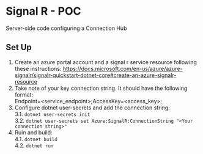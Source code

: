 # Signal R - POC

Server-side code configuring a Connection Hub

## Set Up

 1. Create an azure portal account and a signal r service resource following these instructions:  https://docs.microsoft.com/en-us/azure/azure-signalr/signalr-quickstart-dotnet-core#create-an-azure-signalr-resource  
 2. Take note of your key connection string. It should have the following format:  
 		Endpoint=<service_endpoint>;AccessKey=<access_key>;  
 3. Configure dotnet user-secrets and add the connection string:  
		3.1. `dotnet user-secrets init `  
		3.2. `dotnet user-secrets set Azure:SignalR:ConnectionString "<Your connection string>"`  
4. Ruin and build:  
		4.1. `dotnet build`  
		4.2. `dotnet run`  
